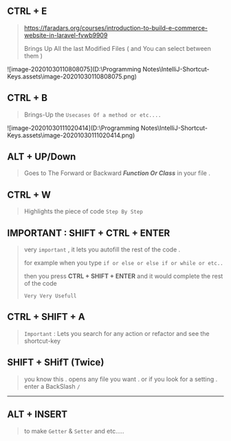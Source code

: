 ## CTRL + E

> https://faradars.org/courses/introduction-to-build-e-commerce-website-in-laravel-fvwb9909
>
> Brings Up All the last Modified Files ( and You can select between them )

![image-20201030110808075](D:\Programming Notes\IntelliJ-Shortcut-Keys.assets\image-20201030110808075.png)

## CTRL + B

> Brings-Up the `Usecases Of a method or etc....`

![image-20201030111020414](D:\Programming Notes\IntelliJ-Shortcut-Keys.assets\image-20201030111020414.png)



## ALT + UP/Down

> Goes to The Forward or Backward __*Function Or Class*__ in your file .



## CTRL + W

> Highlights the piece of code `Step By Step`



## IMPORTANT : SHIFT + CTRL + ENTER

> very `important` , it lets you autofill the rest of the code .
>
> for example when you type `if or else or else if or while or etc..`
>
>  then you press __CTRL + SHIFT + ENTER__ and it would complete the rest of the code
>
> `Very Very Usefull`



## CTRL + SHIFT + A

> `Important` : Lets you search for any action or refactor and see the shortcut-key



## SHIFT + SHifT (Twice)

> you know this . opens any file you want . or if you look for a setting . enter a BackSlash `/`

-----------------------



## ALT + INSERT

> to make `Getter` & `Setter` and etc.....